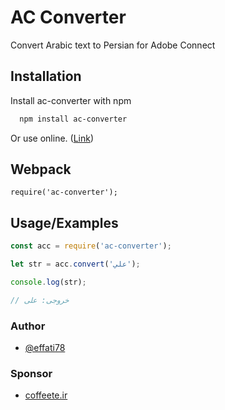 # AC Converter

Convert Arabic text to Persian for Adobe Connect


## Installation

Install ac-converter with npm

```bash
  npm install ac-converter
```

Or use online. ([Link](https://www.github.com/effati78))
    
## Webpack
```
require('ac-converter');
```
## Usage/Examples

```javascript
const acc = require('ac-converter');

let str = acc.convert('علي');

console.log(str);

// خروجی: علی
```


### Author

- [@effati78](https://www.github.com/effati78)


### Sponsor

- [coffeete.ir](https://www.coffeete.ir/effati78)

